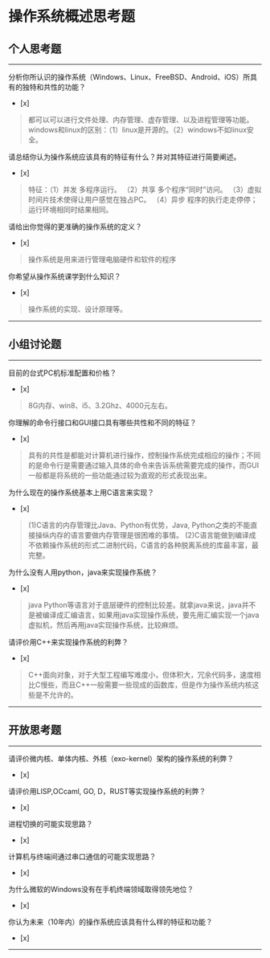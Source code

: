 # 操作系统概述思考题

## 个人思考题

---

分析你所认识的操作系统（Windows、Linux、FreeBSD、Android、iOS）所具有的独特和共性的功能？
- [x]  

>  都可以可以进行文件处理、内存管理、虚存管理、以及进程管理等功能。
windows和linux的区别：（1）linux是开源的。（2）windows不如linux安全。

请总结你认为操作系统应该具有的特征有什么？并对其特征进行简要阐述。
- [x]  

>   特征：（1）并发  多程序运行。
          （2）共享  多个程序“同时”访问。
          （3）虚拟  时间片技术使得让用户感觉在独占PC。
          （4）异步  程序的执行走走停停；运行环境相同时结果相同。

请给出你觉得的更准确的操作系统的定义？
- [x]  

>   操作系统是用来进行管理电脑硬件和软件的程序

你希望从操作系统课学到什么知识？
- [x]  

>   操作系统的实现、设计原理等。

---

## 小组讨论题

---

目前的台式PC机标准配置和价格？
- [x]  

> 8G内存、win8、i5、3.2Ghz、4000元左右。

你理解的命令行接口和GUI接口具有哪些共性和不同的特征？
- [x]  

>  具有的共性是都能对计算机进行操作，控制操作系统完成相应的操作；不同的是命令行是需要通过输入具体的命令来告诉系统需要完成的操作，而GUI一般都是将系统的一些功能通过较为直观的形式表现出来。

为什么现在的操作系统基本上用C语言来实现？
- [x]  

>  (1)C语言的内存管理比Java、Python有优势，Java, Python之类的不能直接操纵内存的语言要做内存管理是很困难的事情。
   (2)C语言能做到编译成不依赖操作系统的形式二进制代码，C语言的各种脱离系统的库最丰富，最完整。

为什么没有人用python，java来实现操作系统？
- [x]  

>  java Python等语言对于底层硬件的控制比较差。就拿java来说，java并不是被编译成汇编语言，如果用java实现操作系统，要先用汇编实现一个java虚拟机，然后再用java实现操作系统，比较麻烦。

请评价用C++来实现操作系统的利弊？
- [x]  

>    C++面向对象，对于大型工程编写难度小，但体积大，冗余代码多，速度相比C慢些，而且C++一般需要一些现成的函数库，但是作为操作系统内核这些是不允许的。


---

## 开放思考题

---

请评价微内核、单体内核、外核（exo-kernel）架构的操作系统的利弊？
- [x]  

>  

请评价用LISP,OCcaml, GO, D，RUST等实现操作系统的利弊？
- [x]  

>  

进程切换的可能实现思路？
- [x]  

>  

计算机与终端间通过串口通信的可能实现思路？
- [x]  

>  

为什么微软的Windows没有在手机终端领域取得领先地位？
- [x]  

>  

你认为未来（10年内）的操作系统应该具有什么样的特征和功能？
- [x]  

>  

---
